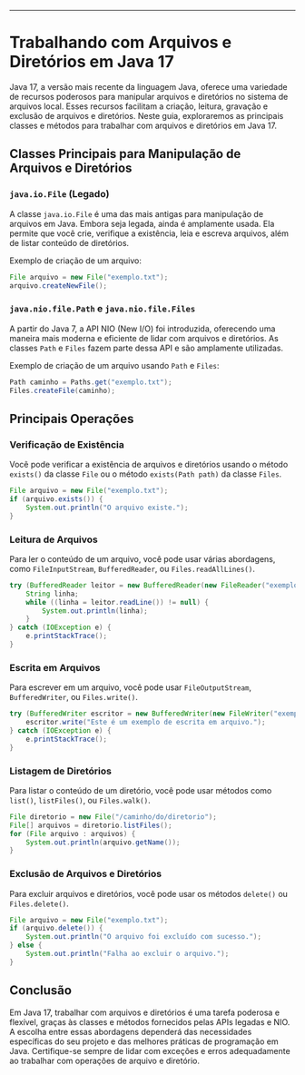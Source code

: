 
---

# Trabalhando com Arquivos e Diretórios em Java 17

Java 17, a versão mais recente da linguagem Java, oferece uma variedade de recursos poderosos para manipular arquivos e diretórios no sistema de arquivos local. Esses recursos facilitam a criação, leitura, gravação e exclusão de arquivos e diretórios. Neste guia, exploraremos as principais classes e métodos para trabalhar com arquivos e diretórios em Java 17.

## Classes Principais para Manipulação de Arquivos e Diretórios

### `java.io.File` (Legado)

A classe `java.io.File` é uma das mais antigas para manipulação de arquivos em Java. Embora seja legada, ainda é amplamente usada. Ela permite que você crie, verifique a existência, leia e escreva arquivos, além de listar conteúdo de diretórios.

Exemplo de criação de um arquivo:

```java
File arquivo = new File("exemplo.txt");
arquivo.createNewFile();
```

### `java.nio.file.Path` e `java.nio.file.Files`

A partir do Java 7, a API NIO (New I/O) foi introduzida, oferecendo uma maneira mais moderna e eficiente de lidar com arquivos e diretórios. As classes `Path` e `Files` fazem parte dessa API e são amplamente utilizadas.

Exemplo de criação de um arquivo usando `Path` e `Files`:

```java
Path caminho = Paths.get("exemplo.txt");
Files.createFile(caminho);
```

## Principais Operações

### Verificação de Existência

Você pode verificar a existência de arquivos e diretórios usando o método `exists()` da classe `File` ou o método `exists(Path path)` da classe `Files`.

```java
File arquivo = new File("exemplo.txt");
if (arquivo.exists()) {
    System.out.println("O arquivo existe.");
}
```

### Leitura de Arquivos

Para ler o conteúdo de um arquivo, você pode usar várias abordagens, como `FileInputStream`, `BufferedReader`, ou `Files.readAllLines()`.

```java
try (BufferedReader leitor = new BufferedReader(new FileReader("exemplo.txt"))) {
    String linha;
    while ((linha = leitor.readLine()) != null) {
        System.out.println(linha);
    }
} catch (IOException e) {
    e.printStackTrace();
}
```

### Escrita em Arquivos

Para escrever em um arquivo, você pode usar `FileOutputStream`, `BufferedWriter`, ou `Files.write()`.

```java
try (BufferedWriter escritor = new BufferedWriter(new FileWriter("exemplo.txt"))) {
    escritor.write("Este é um exemplo de escrita em arquivo.");
} catch (IOException e) {
    e.printStackTrace();
}
```

### Listagem de Diretórios

Para listar o conteúdo de um diretório, você pode usar métodos como `list()`, `listFiles()`, ou `Files.walk()`.

```java
File diretorio = new File("/caminho/do/diretorio");
File[] arquivos = diretorio.listFiles();
for (File arquivo : arquivos) {
    System.out.println(arquivo.getName());
}
```

### Exclusão de Arquivos e Diretórios

Para excluir arquivos e diretórios, você pode usar os métodos `delete()` ou `Files.delete()`.

```java
File arquivo = new File("exemplo.txt");
if (arquivo.delete()) {
    System.out.println("O arquivo foi excluído com sucesso.");
} else {
    System.out.println("Falha ao excluir o arquivo.");
}
```

## Conclusão

Em Java 17, trabalhar com arquivos e diretórios é uma tarefa poderosa e flexível, graças às classes e métodos fornecidos pelas APIs legadas e NIO. A escolha entre essas abordagens dependerá das necessidades específicas do seu projeto e das melhores práticas de programação em Java. Certifique-se sempre de lidar com exceções e erros adequadamente ao trabalhar com operações de arquivo e diretório.